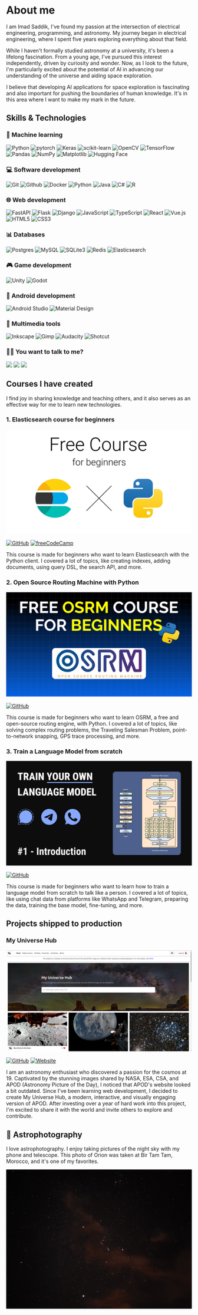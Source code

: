 # About me

I am Imad Saddik, I've found my passion at the intersection of electrical engineering, programming, and astronomy. My journey began in electrical engineering, where I spent five years exploring everything about that field.

While I haven't formally studied astronomy at a university, it's been a lifelong fascination. From a young age, I've pursued this interest independently, driven by curiosity and wonder. Now, as I look to the future, I'm particularly excited about the potential of AI in advancing our understanding of the universe and aiding space exploration.

I believe that developing AI applications for space exploration is fascinating and also important for pushing the boundaries of human knowledge. It's in this area where I want to make my mark in the future.

## Skills & Technologies

### 🤖 Machine learning

![Python](https://img.shields.io/badge/Python-14354C?&logo=python&logoColor=white)
![pytorch](https://img.shields.io/badge/PyTorch-EE4C2C?&logo=PyTorch&logoColor=white)
![Keras](https://img.shields.io/badge/Keras-%23D00000.svg?logo=Keras&logoColor=white)
![scikit-learn](https://img.shields.io/badge/scikit--learn-%23F7931E.svg?&logo=scikit-learn&logoColor=white)
![OpenCV](https://img.shields.io/badge/opencv-%23white.svg?&logo=opencv&logoColor=white)
![TensorFlow](https://img.shields.io/badge/TensorFlow-%23FF6F00.svg?&logo=TensorFlow&logoColor=white)
![Pandas](https://img.shields.io/badge/pandas-%23150458.svg?&logo=pandas&logoColor=white)
![NumPy](https://img.shields.io/badge/numpy-%23013243.svg?&logo=numpy&logoColor=white)
![Matplotlib](https://img.shields.io/badge/Matplotlib-%23ffffff.svg?&logo=Matplotlib&logoColor=black)
![Hugging Face](https://img.shields.io/badge/%20Hugging%20Face-FFD21E?&logo=hugging-face&logoColor=white)

### 💻 Software development

![Git](https://img.shields.io/badge/GIT-E44C30?&logo=git&logoColor=white)
![Github](https://img.shields.io/badge/Github-171515?&logo=github&logoColor=white)
![Docker](https://img.shields.io/badge/Docker-%230db7ed.svg?&logo=docker&logoColor=white)
![Python](https://img.shields.io/badge/Python-14354C?&logo=python&logoColor=white)
![Java](https://img.shields.io/badge/Java-ED8B00?&logo=java&logoColor=white)
![C#](https://img.shields.io/badge/C%23-058e0c?&logo=c-sharp&logoColor=white)
![R](https://img.shields.io/badge/R-276DC3?&logo=r&logoColor=white)

### 🌐 Web development

![FastAPI](https://img.shields.io/badge/FastAPI-005571?logo=fastapi)
![Flask](https://img.shields.io/badge/Flask-000000?logo=flask&logoColor=white)
![Django](https://img.shields.io/badge/Django-092E20?logo=django&logoColor=white)
![JavaScript](https://img.shields.io/badge/JavaScript-323330?&logo=javascript&logoColor=F7DF1E)
![TypeScript](https://img.shields.io/badge/TypeScript-007ACC?logo=typescript&logoColor=white)
![React](https://img.shields.io/badge/React-20232A?logo=react&logoColor=61DAFB)
![Vue.js](https://img.shields.io/badge/Vue.js-4FC08D?logo=vue.js&logoColor=white)
![HTML5](https://img.shields.io/badge/html5-%23E34F26.svg?logo=html5&logoColor=white)
![CSS3](https://img.shields.io/badge/CSS3-%231572B6.svg?logo=css3&logoColor=white)

### 📊 Databases

![Postgres](https://img.shields.io/badge/Postgres-%23316192.svg?&logo=postgresql&logoColor=white)
![MySQL](https://img.shields.io/badge/MySQL-4479A1?&logo=mysql&logoColor=white)
![SQLite3](https://img.shields.io/badge/SQLite-07405E?&logo=sqlite&logoColor=white)
![Redis](https://img.shields.io/badge/Redis-DC382D?&logo=redis&logoColor=white)
![Elasticsearch](https://img.shields.io/badge/Elasticsearch-005571?logo=elasticsearch&logoColor=white)

### 🎮 Game development

![Unity](https://img.shields.io/badge/Unity-000000?logo=unity&logoColor=white)
![Godot](https://img.shields.io/badge/Godot-478CBF?logo=godot-engine&logoColor=white)

### 📱 Android development

![Android Studio](https://img.shields.io/badge/Android%20Studio-3DDC84?logo=android-studio&logoColor=white)
![Material Design](https://img.shields.io/badge/Material%20Design-757575?logo=material-design&logoColor=white)

### 🎨 Multimedia tools

![Inkscape](https://img.shields.io/badge/Inkscape-000000?logo=inkscape&logoColor=white)
![Gimp](https://img.shields.io/badge/Gimp-5C5543?logo=gimp&logoColor=white)
![Audacity](https://img.shields.io/badge/Audacity-0000CC?logo=audacity&logoColor=white)
![Shotcut](https://img.shields.io/badge/Shotcut-000000?logo=shotcut&logoColor=white)

### 🤝🏻 You want to talk to me?

<a href="mailto:simad3647@gmail.com"><img src="https://img.shields.io/badge/simad3647@gmail.com-b23e2f?logo=gmail&logoColor=white"></a>
<a href="https://www.linkedin.com/in/imadsaddik/"><img src="https://img.shields.io/badge/Imad%20Saddik-0077B5?logo=linkedin&logoColor=white"></a>
<a href="https://discord.com/users/imad_saddik"><img src="https://img.shields.io/badge/imad__saddik-5865F2?logo=discord&logoColor=white"></a><br>

## Courses I have created

I find joy in sharing knowledge and teaching others, and it also serves as an effective way for me to learn new technologies.

### 1. Elasticsearch course for beginners

[![Elasticsearch Course Thumbnail](./images/elasticsearch_course_cover.jpg)](https://www.youtube.com/playlist?list=https://www.youtube.com/watch?v=QO94klfGRAg&list=PLMSb3cZXtIfpiHVLwXhaWk3KDXuklHdj5)

<a href="https://github.com/ImadSaddik/ElasticSearch_Python_Course"><img alt="GitHub" src="https://img.shields.io/badge/View_repository-171515?logo=github&amp;logoColor=white"></a>
<a href="https://www.youtube.com/watch?v=a4HBKEda_F8&t=7s"><img alt="freeCodeCamp" src="https://img.shields.io/badge/Featured_on_freeCodeCamp-0A0A23?logo=freecodecamp&amp;logoColor=white"></a>

This course is made for beginners who want to learn Elasticsearch with the Python client. I covered a lot of topics, like creating indexes, adding documents, using query DSL, the search API, and more.

### 2. Open Source Routing Machine with Python

[![OSRM Course Thumbnail](./images/osrm_course_cover.jpg)](https://www.youtube.com/playlist?list=https://www.youtube.com/watch?v=Ke_NISW-bDM&list=PLMSb3cZXtIfoT7duU9eAdpmcnDq2rINUJ)

<a href="https://github.com/ImadSaddik/OSRM_Course_Python"><img alt="GitHub" src="https://img.shields.io/badge/View_repository-171515?logo=github&amp;logoColor=white"></a>

This course is made for beginners who want to learn OSRM, a free and open-source routing engine, with Python. I covered a lot of topics, like solving complex routing problems, the Traveling Salesman Problem, point-to-network snapping, GPS trace processing, and more.

### 3. Train a Language Model from scratch

[![Language Model Course Thumbnail](./images/train_language_model_course_cover.jpg)](https://www.youtube.com/playlist?list=https://www.youtube.com/watch?v=znaV2eWEqOU&list=PLMSb3cZXtIfptKdr56uEdiM5pR6HDMoUX)

<a href="https://github.com/ImadSaddik/Train_Your_Language_Model_Course"><img alt="GitHub" src="https://img.shields.io/badge/View_repository-171515?logo=github&amp;logoColor=white"></a>

This course is made for beginners who want to learn how to train a language model from scratch to talk like a person. I covered a lot of topics, like using chat data from platforms like WhatsApp and Telegram, preparing the data, training the base model, fine-tuning, and more.

## Projects shipped to production

### My Universe Hub

[![My Universe Hub Thumbnail](./images/my_universe_hub_home_page.png)](https://www.youtube.com/watch?v=kvoKKJ2zsts)

<a href="https://myuniversehub.com/"><img alt="GitHub" src="https://img.shields.io/badge/View_repository-171515?logo=github&amp;logoColor=white"></a>
<a href="https://myuniversehub.com/"><img alt="Website" src="https://img.shields.io/badge/View_website-0A0A23?logo=internet-explorer&amp;logoColor=white"></a>

I am an astronomy enthusiast who discovered a passion for the cosmos at 19. Captivated by the stunning images shared by NASA, ESA, CSA, and APOD (Astronomy Picture of the Day), I noticed that APOD's website looked a bit outdated. Since I've been learning web development, I decided to create My Universe Hub, a modern, interactive, and visually engaging version of APOD. After investing over a year of hard work into this project, I'm excited to share it with the world and invite others to explore and contribute.

## 🌌 Astrophotography

I love astrophotography. I enjoy taking pictures of the night sky with my phone and telescope. This photo of Orion was taken at Bir Tam Tam, Morocco, and it's one of my favorites.

![Astrophotography](./images/orion_bir_tam_tam.jpg)
